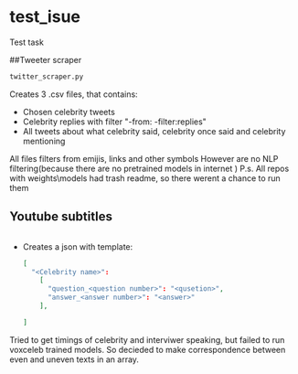 # test_isue
Test task

##Tweeter scraper
```bash
twitter_scraper.py 
```
Creates 3 .csv files, that contains:
- Chosen celebrity tweets
- Celebrity replies with filter "-from:<Celbrity username> -filter:replies"
- All tweets about what celebrity said, celebrity once said and celebrity mentioning

All files filters from emijis, links and other symbols
However are no NLP filtering(because there are no pretrained models in internet )
P.s. All repos with weights\models had trash readme, so there werent a chance to run them
## Youtube subtitles
  
```get_subtitles.py
```
- Creates a json with template:
  ```json
  [
    "<Celebrity name>":
      [
        "question_<question number>": "<qusetion>",
        "answer_<answer number>": "<answer>"
      ],
  
  ]
  ```
Tried to get timings of celebrity and interviwer speaking, but failed to run voxceleb trained models. So decieded to make correspondence between even and uneven texts in an array.
